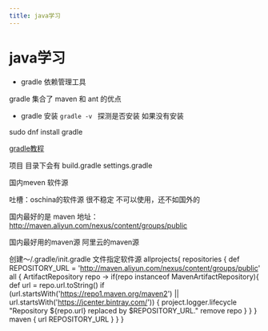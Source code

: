 ```yaml
---
title: java学习
---
```

# java学习

+ gradle 依赖管理工具

gradle 集合了 maven 和 ant 的优点

+ gradle 安装
`gradle -v ` 探测是否安装 如果没有安装

sudo dnf install gradle

[gradle教程](http://www.zircon.me/06-25-2015/about-gradle.html)

项目 目录下会有 
build.gradle
settings.gradle


国内meven 软件源

吐槽：oschina的软件源 很不稳定 不可以使用，还不如国外的

国内最好的是 maven
地址：
http://maven.aliyun.com/nexus/content/groups/public

国内最好用的maven源 阿里云的maven源

创建～/.gradle/init.gradle 文件指定软件源
allprojects{
    repositories {
        def REPOSITORY_URL = 'http://maven.aliyun.com/nexus/content/groups/public'
        all { ArtifactRepository repo ->
            if(repo instanceof MavenArtifactRepository){
                def url = repo.url.toString()
                if (url.startsWith('https://repo1.maven.org/maven2') || url.startsWith('https://jcenter.bintray.com/')) {
                    project.logger.lifecycle "Repository ${repo.url} replaced by $REPOSITORY_URL."
                    remove repo
                }
            }
        }
        maven {
            url REPOSITORY_URL
        }
    }
}
